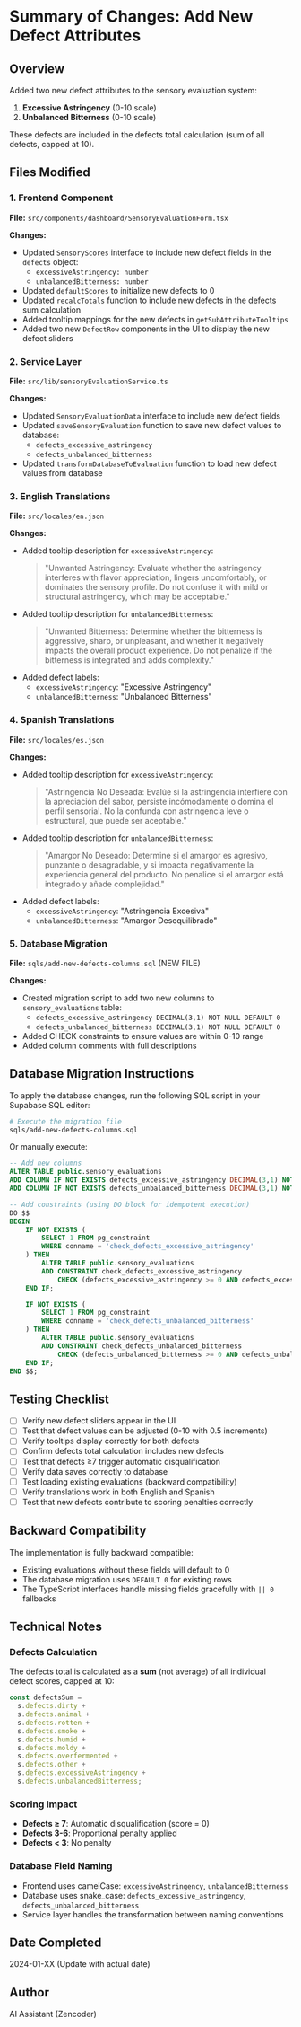 # Summary of Changes: Add New Defect Attributes

## Overview

Added two new defect attributes to the sensory evaluation system:

1. **Excessive Astringency** (0-10 scale)
2. **Unbalanced Bitterness** (0-10 scale)

These defects are included in the defects total calculation (sum of all defects, capped at 10).

## Files Modified

### 1. Frontend Component

**File:** `src/components/dashboard/SensoryEvaluationForm.tsx`

**Changes:**

- Updated `SensoryScores` interface to include new defect fields in the `defects` object:
  - `excessiveAstringency: number`
  - `unbalancedBitterness: number`
- Updated `defaultScores` to initialize new defects to 0
- Updated `recalcTotals` function to include new defects in the defects sum calculation
- Added tooltip mappings for the new defects in `getSubAttributeTooltips`
- Added two new `DefectRow` components in the UI to display the new defect sliders

### 2. Service Layer

**File:** `src/lib/sensoryEvaluationService.ts`

**Changes:**

- Updated `SensoryEvaluationData` interface to include new defect fields
- Updated `saveSensoryEvaluation` function to save new defect values to database:
  - `defects_excessive_astringency`
  - `defects_unbalanced_bitterness`
- Updated `transformDatabaseToEvaluation` function to load new defect values from database

### 3. English Translations

**File:** `src/locales/en.json`

**Changes:**

- Added tooltip description for `excessiveAstringency`:
  > "Unwanted Astringency: Evaluate whether the astringency interferes with flavor appreciation, lingers uncomfortably, or dominates the sensory profile. Do not confuse it with mild or structural astringency, which may be acceptable."
- Added tooltip description for `unbalancedBitterness`:
  > "Unwanted Bitterness: Determine whether the bitterness is aggressive, sharp, or unpleasant, and whether it negatively impacts the overall product experience. Do not penalize if the bitterness is integrated and adds complexity."
- Added defect labels:
  - `excessiveAstringency`: "Excessive Astringency"
  - `unbalancedBitterness`: "Unbalanced Bitterness"

### 4. Spanish Translations

**File:** `src/locales/es.json`

**Changes:**

- Added tooltip description for `excessiveAstringency`:
  > "Astringencia No Deseada: Evalúe si la astringencia interfiere con la apreciación del sabor, persiste incómodamente o domina el perfil sensorial. No la confunda con astringencia leve o estructural, que puede ser aceptable."
- Added tooltip description for `unbalancedBitterness`:
  > "Amargor No Deseado: Determine si el amargor es agresivo, punzante o desagradable, y si impacta negativamente la experiencia general del producto. No penalice si el amargor está integrado y añade complejidad."
- Added defect labels:
  - `excessiveAstringency`: "Astringencia Excesiva"
  - `unbalancedBitterness`: "Amargor Desequilibrado"

### 5. Database Migration

**File:** `sqls/add-new-defects-columns.sql` (NEW FILE)

**Changes:**

- Created migration script to add two new columns to `sensory_evaluations` table:
  - `defects_excessive_astringency DECIMAL(3,1) NOT NULL DEFAULT 0`
  - `defects_unbalanced_bitterness DECIMAL(3,1) NOT NULL DEFAULT 0`
- Added CHECK constraints to ensure values are within 0-10 range
- Added column comments with full descriptions

## Database Migration Instructions

To apply the database changes, run the following SQL script in your Supabase SQL editor:

```bash
# Execute the migration file
sqls/add-new-defects-columns.sql
```

Or manually execute:

```sql
-- Add new columns
ALTER TABLE public.sensory_evaluations
ADD COLUMN IF NOT EXISTS defects_excessive_astringency DECIMAL(3,1) NOT NULL DEFAULT 0,
ADD COLUMN IF NOT EXISTS defects_unbalanced_bitterness DECIMAL(3,1) NOT NULL DEFAULT 0;

-- Add constraints (using DO block for idempotent execution)
DO $$
BEGIN
    IF NOT EXISTS (
        SELECT 1 FROM pg_constraint
        WHERE conname = 'check_defects_excessive_astringency'
    ) THEN
        ALTER TABLE public.sensory_evaluations
        ADD CONSTRAINT check_defects_excessive_astringency
            CHECK (defects_excessive_astringency >= 0 AND defects_excessive_astringency <= 10);
    END IF;

    IF NOT EXISTS (
        SELECT 1 FROM pg_constraint
        WHERE conname = 'check_defects_unbalanced_bitterness'
    ) THEN
        ALTER TABLE public.sensory_evaluations
        ADD CONSTRAINT check_defects_unbalanced_bitterness
            CHECK (defects_unbalanced_bitterness >= 0 AND defects_unbalanced_bitterness <= 10);
    END IF;
END $$;
```

## Testing Checklist

- [ ] Verify new defect sliders appear in the UI
- [ ] Test that defect values can be adjusted (0-10 with 0.5 increments)
- [ ] Verify tooltips display correctly for both defects
- [ ] Confirm defects total calculation includes new defects
- [ ] Test that defects ≥7 trigger automatic disqualification
- [ ] Verify data saves correctly to database
- [ ] Test loading existing evaluations (backward compatibility)
- [ ] Verify translations work in both English and Spanish
- [ ] Test that new defects contribute to scoring penalties correctly

## Backward Compatibility

The implementation is fully backward compatible:

- Existing evaluations without these fields will default to 0
- The database migration uses `DEFAULT 0` for existing rows
- The TypeScript interfaces handle missing fields gracefully with `|| 0` fallbacks

## Technical Notes

### Defects Calculation

The defects total is calculated as a **sum** (not average) of all individual defect scores, capped at 10:

```typescript
const defectsSum =
  s.defects.dirty +
  s.defects.animal +
  s.defects.rotten +
  s.defects.smoke +
  s.defects.humid +
  s.defects.moldy +
  s.defects.overfermented +
  s.defects.other +
  s.defects.excessiveAstringency +
  s.defects.unbalancedBitterness;
```

### Scoring Impact

- **Defects ≥ 7**: Automatic disqualification (score = 0)
- **Defects 3-6**: Proportional penalty applied
- **Defects < 3**: No penalty

### Database Field Naming

- Frontend uses camelCase: `excessiveAstringency`, `unbalancedBitterness`
- Database uses snake_case: `defects_excessive_astringency`, `defects_unbalanced_bitterness`
- Service layer handles the transformation between naming conventions

## Date Completed

2024-01-XX (Update with actual date)

## Author

AI Assistant (Zencoder)
